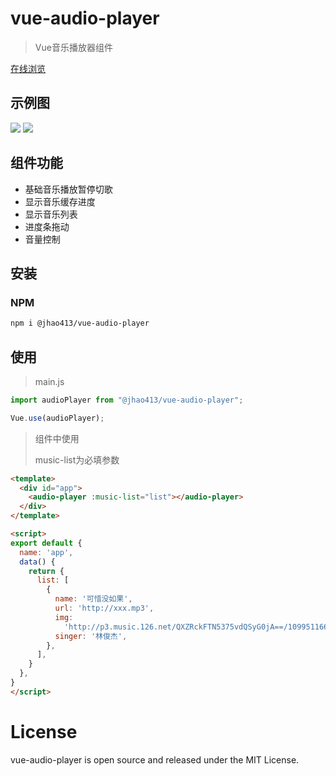 # vue-audio-player

> Vue音乐播放器组件

[在线浏览](https://codesandbox.io/s/jhao413-vue-audio-player-xnuxft)

## 示例图
![](https://jhao413.oss-cn-beijing.aliyuncs.com/blog/20221109125827.png)
![](https://jhao413.oss-cn-beijing.aliyuncs.com/blog/20221109130003.png)

## 组件功能
* 基础音乐播放暂停切歌
* 显示音乐缓存进度
* 显示音乐列表
* 进度条拖动
* 音量控制

## 安装
### NPM

``` bash
npm i @jhao413/vue-audio-player
```

## 使用
> main.js

```js
import audioPlayer from "@jhao413/vue-audio-player";

Vue.use(audioPlayer);
```
> 组件中使用
> 
> music-list为必填参数

```html
<template>
  <div id="app">
    <audio-player :music-list="list"></audio-player>
  </div>
</template>

<script>
export default {
  name: 'app',
  data() {
    return {
      list: [
        {
          name: '可惜没如果',
          url: 'http://xxx.mp3',
          img:
            'http://p3.music.126.net/QXZRckFTN5375vdQSyG0jA==/109951166919095160.jpg?param=300x300',
          singer: '林俊杰',
        },
      ],
    }
  },
}
</script>

```
# License
vue-audio-player is open source and released under the MIT License.